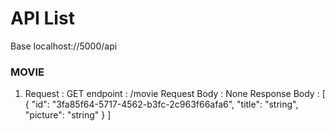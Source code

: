 # API List
Base localhost://5000/api
### MOVIE
1.  Request         : GET
    endpoint        : /movie
    Request Body    : None
    Response Body   : [
  {
    "id": "3fa85f64-5717-4562-b3fc-2c963f66afa6",
    "title": "string",
    "picture": "string"
  }
]
